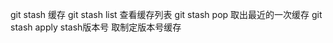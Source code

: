 <!-- git stash  -->
git stash 缓存
git stash list 查看缓存列表
git stash pop 取出最近的一次缓存
git stash apply stash版本号  取制定版本号缓存